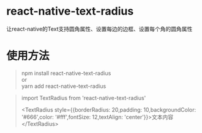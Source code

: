 # react-native-text-radius
让react-native的Text支持圆角属性、设置每边的边框、设置每个角的圆角属性
# 使用方法
> npm install react-native-text-radius    
> or    
> yarn add react-native-text-radius    


> import TextRadius from 'react-native-text-radius'    
> 
> <TextRadius style={{borderRadius: 20,padding: 10,backgroundColor: '#666',color: '#fff',fontSize: 12,textAlign: 'center'}}>文本内容<\/TextRadius>
